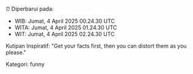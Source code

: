 ⏰ Diperbarui pada:
- WIB: Jumat, 4 April 2025 00.24.30 UTC
- WITA: Jumat, 4 April 2025 01.24.30 UTC
- WIT: Jumat, 4 April 2025 02.24.30 UTC

Kutipan Inspiratif:
"Get your facts first, then you can distort them as you please."


Kategori: funny


